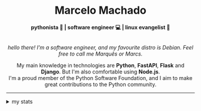 <h1 align="center"> Marcelo Machado </h1>
    
<div align="center">
<b>pythonista 🐍 | software engineer 💻 | linux evangelist 🐧</b>
<br>
<br>

<i>hello there! I'm a software engineer, and my favourite distro is Debian. Feel free to call me Marquês or Marcs.</i>

<p>

My main knowledge in technologies are **Python**, **FastAPI**, **Flask** and **Django**. But I'm also comfortable using **Node.js**. <br/>
I'm a proud member of the Python Software Foundation, and I aim to make great contributions to the Python community.
</p>

</div>

---

<details closed>    
<summary>my stats</summary>

<!--START_SECTION:waka-->
**I'm a Night 🦉** 

```text
🌞 Morning    23 commits     ██░░░░░░░░░░░░░░░░░░░░░░░   8.65% 
🌆 Daytime    97 commits     █████████░░░░░░░░░░░░░░░░   36.47% 
🌃 Evening    130 commits    ████████████░░░░░░░░░░░░░   48.87% 
🌙 Night      16 commits     █░░░░░░░░░░░░░░░░░░░░░░░░   6.02%

```


📊 **This Week I Spent My Time On** 

```text
⌚︎ Time Zone: America/Sao_Paulo

💬 Programming Languages: 
Python                   14 hrs 52 mins      ███████████████████░░░░░░   77.53% 
JSON                     48 mins             █░░░░░░░░░░░░░░░░░░░░░░░░   4.2% 
Markdown                 38 mins             ░░░░░░░░░░░░░░░░░░░░░░░░░   3.37% 
Emacs Lisp               37 mins             ░░░░░░░░░░░░░░░░░░░░░░░░░   3.26% 
HTML                     33 mins             ░░░░░░░░░░░░░░░░░░░░░░░░░   2.89%

🔥 Editors: 
VS Code                  18 hrs 27 mins      ████████████████████████░   96.19% 
Emacs                    43 mins             █░░░░░░░░░░░░░░░░░░░░░░░░   3.81%

💻 Operating System: 
Windows                  17 hrs 14 mins      ██████████████████████░░░   89.82% 
Linux                    1 hr 57 mins        ██░░░░░░░░░░░░░░░░░░░░░░░   10.18%

```


 Last Updated on 12/05/2024
<!--END_SECTION:waka-->

<!-- <div>
        <a target="_blank" rel="noopener noreferrer" href="https://github.com/mmaachado?tab=repositories"><img src="https://github-readme-stats.vercel.app/api/top-langs/?username=mmaachado&hide=html,css,swift,ruby&langs_count=6&hide_border=true&layout=compact&show_icons=true&line_height=10&theme=transparent&title_color=4a86d1&custom_title=favourite%20languages"
       alt="most used languages" align="right"></a>
     <a target="_blank" rel="noopener noreferrer" href="https://wakatime.com/@mmachado"><img width="400rem" src="https://github-readme-stats.vercel.app/api/wakatime?username=mmachado&theme=transparent&hide_border=true&hide=markdown,html,css,text,other,yaml,json,prolog,dart,docker,xml,gitconfig,TSQL&hide_title=true&line_height=50&langs_count=4&layout=default" alt="wakatime stats" align="left" /></a> 
        

</div>

 <img src="https://raw.githubusercontent.com/MicaelliMedeiros/micaellimedeiros/master/image/computer-illustration.png" min-width="400px" max-width="400px" width="400px" align="right" alt="computer-illustration.png"> -->
<!-- [![Buy me a coffee](https://img.shields.io/badge/Buy%20Me%20a%20Coffee-ffdd00?style=for-the-badge&logo=buy-me-a-coffee&logoColor=black)](https://www.buymeacoffee.com/anticodingclub) -->

</details>
